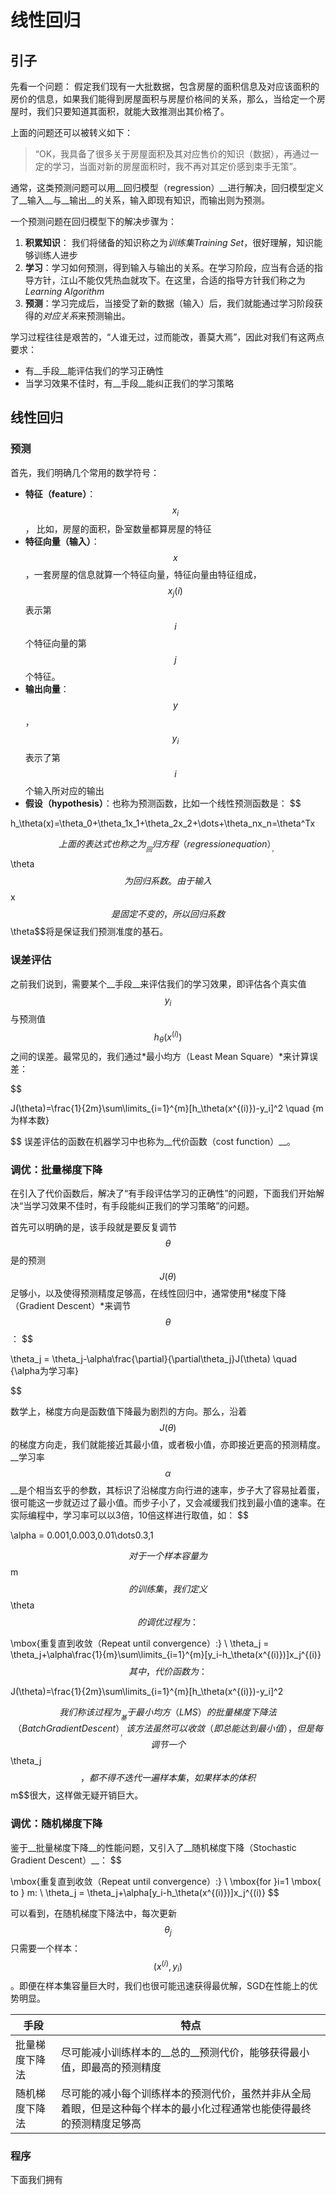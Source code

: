 # 线性回归
## 引子
先看一个问题：
假定我们现有一大批数据，包含房屋的面积信息及对应该面积的房价的信息，如果我们能得到房屋面积与房屋价格间的关系，那么，当给定一个房屋时，我们只要知道其面积，就能大致推测出其价格了。

上面的问题还可以被转义如下：
> “OK，我具备了很多关于房屋面积及其对应售价的知识（数据），再通过一定的学习，当面对新的房屋面积时，我不再对其定价感到束手无策”。

通常，这类预测问题可以用__回归模型（regression）__进行解决，回归模型定义了__输入__与__输出__的关系，输入即现有知识，而输出则为预测。

一个预测问题在回归模型下的解决步骤为：

1. __积累知识__： 我们将储备的知识称之为*训练集Training Set*，很好理解，知识能够训练人进步
2. __学习__：学习如何预测，得到输入与输出的关系。在学习阶段，应当有合适的指导方针，江山不能仅凭热血就攻下。在这里，合适的指导方针我们称之为*Learning Algorithm*
3. __预测__：学习完成后，当接受了新的数据（输入）后，我们就能通过学习阶段获得的*对应关系*来预测输出。

学习过程往往是艰苦的，“人谁无过，过而能改，善莫大焉”，因此对我们有这两点要求：
- 有__手段__能评估我们的学习正确性
- 当学习效果不佳时，有__手段__能纠正我们的学习策略

## 线性回归
### 预测
首先，我们明确几个常用的数学符号：
- __特征（feature）__：$$x_i$$， 比如，房屋的面积，卧室数量都算房屋的特征
- __特征向量（输入）__：$$x$$，一套房屋的信息就算一个特征向量，特征向量由特征组成，$$x_j(i)$$表示第$$i$$个特征向量的第$$j$$个特征。
- __输出向量__：$$y$$，$$y_i$$表示了第$$i$$个输入所对应的输出
- __假设（hypothesis）__：也称为预测函数，比如一个线性预测函数是：
$$

h_\theta(x)=\theta_0+\theta_1x_1+\theta_2x_2+\dots+\theta_nx_n=\theta^Tx

$$
上面的表达式也称之为__回归方程（regression equation）__，$$\theta$$为回归系数。由于输入$$x$$是固定不变的，所以回归系数$$\theta$$将是保证我们预测准度的基石。

### 误差评估
之前我们说到，需要某个__手段__来评估我们的学习效果，即评估各个真实值$$y_i$$与预测值$$h_\theta(x^{(i)})$$之间的误差。最常见的，我们通过*最小均方（Least Mean Square）*来计算误差：

$$
 
J(\theta)=\frac{1}{2m}\sum\limits_{i=1}^{m}[h_\theta(x^{(i)})-y_i]^2 \quad {m为样本数}

$$
误差评估的函数在机器学习中也称为__代价函数（cost function）__。

### 调优：批量梯度下降
在引入了代价函数后，解决了“有手段评估学习的正确性”的问题，下面我们开始解决“当学习效果不佳时，有手段能纠正我们的学习策略”的问题。

首先可以明确的是，该手段就是要反复调节$$\theta$$是的预测$$J(\theta)$$足够小，以及使得预测精度足够高，在线性回归中，通常使用*梯度下降（Gradient Descent）*来调节$$\theta$$：
$$

\theta_j = \theta_j-\alpha\frac{\partial}{\partial\theta_j}J(\theta) \quad {\alpha为学习率}

$$

数学上，梯度方向是函数值下降最为剧烈的方向。那么，沿着$$J(\theta)$$的梯度方向走，我们就能接近其最小值，或者极小值，亦即接近更高的预测精度。__学习率$$\alpha$$__是个相当玄乎的参数，其标识了沿梯度方向行进的速率，步子大了容易扯着蛋，很可能这一步就迈过了最小值。而步子小了，又会减缓我们找到最小值的速率。在实际编程中，学习率可以以3倍，10倍这样进行取值，如：
$$

\alpha = 0.001,0.003,0.01\dots0.3,1

$$
对于一个样本容量为$$m$$的训练集，我们定义$$\theta$$的调优过程为：
$$

\mbox{重复直到收敛（Repeat until convergence）:}
\\ \theta_j = \theta_j+\alpha\frac{1}{m}\sum\limits_{i=1}^{m}[y_i-h_\theta(x^{(i)})]x_j^{(i)}
$$
其中，代价函数为：
$$
 
J(\theta)=\frac{1}{2m}\sum\limits_{i=1}^{m}[h_\theta(x^{(i)})-y_i]^2

$$
我们称该过程为__基于最小均方（LMS）的批量梯度下降法（Batch Gradient Descent）__，该方法虽然可以收敛（即总能达到最小值），但是每调节一个$$\theta_j$$，都不得不迭代一遍样本集，如果样本的体积$$m$$很大，这样做无疑开销巨大。

### 调优：随机梯度下降
鉴于__批量梯度下降__的性能问题，又引入了__随机梯度下降（Stochastic Gradient Descent）__：
$$

\mbox{重复直到收敛（Repeat until convergence）:}
\\ \mbox{for }i=1 \mbox{ to } m:
\\ \theta_j = \theta_j+\alpha[y_i-h_\theta(x^{(i)})]x_j^{(i)}
$$

可以看到，在随机梯度下降法中，每次更新$$\theta_j$$只需要一个样本：$$(x^{(i)}, y_i)$$。即便在样本集容量巨大时，我们也很可能迅速获得最优解，SGD在性能上的优势明显。

|手段|特点|
|----|----|
|批量梯度下降法|尽可能减小训练样本的__总的__预测代价，能够获得最小值，即最高的预测精度|
|随机梯度下降法|尽可能的减小每个训练样本的预测代价，虽然并非从全局着眼，但是这种每个样本的最小化过程通常也能使得最终的预测精度足够高|

### 程序
下面我们拥有